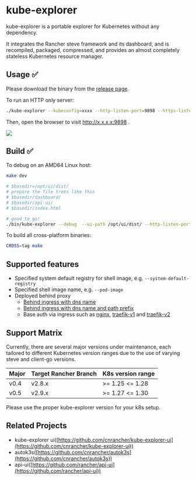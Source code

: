 # kube-explorer

kube-explorer is a portable explorer for Kubernetes without any dependency.

It integrates the Rancher steve framework and its dashboard, and is recompiled, packaged, compressed, and provides an almost completely stateless Kubernetes resource manager.

## Usage ✅

Please download the binary from the [release page](https://github.com/cnrancher/kube-explorer/releases).

To run an HTTP only server:

```bash
./kube-explorer --kubeconfig=xxxx --http-listen-port=9898 --https-listen-port=0
```

Then, open the browser to visit http://x.x.x.x:9898 .

![](docs/assets/kube-explorer-record.gif)

## Build ✅

To debug on an AMD64 Linux host:

```bash
make dev

# $basedir=/opt/ui/dist/
# prepare the file trees like this
# $basedir/dashboard/
# $basedir/api-ui/
# $basedir/index.html

# good to go!
./bin/kube-explorer --debug  --ui-path /opt/ui/dist/ --http-listen-port=9898 --https-listen-port=0
```

To build all cross-platform binaries:

```bash
CROSS=tag make
```

## Supported features

- Specified system default registry for shell image, e.g. `--system-default-registry`
- Specified shell image name, e.g. `--pod-image`
- Deployed behind proxy
  - [Behind ingress with dns name](./deploy/kubectl/README.md)
  - [Behind ingress with dns name and path prefix](./deploy/kubectl/path-prefix/Readme.md)
  - Base auth via ingress such as [nginx](./deploy/kubectl/nginx-auth/README.md), [traefik-v1](./deploy/kubectl/traefik-v1-auth/README.md) and [traefik-v2](./deploy/kubectl/traefik-v2-auth/README.md)

## Support Matrix

Currently, there are several major versions under maintenance, each tailored to different Kubernetes version ranges due to the use of varying steve and client-go versions.

| Major | Target Rancher Branch | K8s version range |
| ----- | --------------------- | ----------------- |
| v0.4  | v2.8.x                | >= 1.25 <= 1.28   |
| v0.5  | v2.9.x                | >= 1.27 <= 1.30   |

Please use the proper kube-explorer version for your k8s setup.

## Related Projects

- kube-explorer ui([https://github.com/cnrancher/kube-explorer-ui](https://github.com/cnrancher/kube-explorer-ui))
- autok3s([https://github.com/cnrancher/autok3s](https://github.com/cnrancher/autok3s))
- api-ui([https://github.com/rancher/api-ui](https://github.com/rancher/api-ui))
